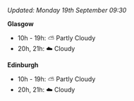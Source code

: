 *Updated: Monday 19th September 09:30*

**Glasgow**

* 10h - 19h: :partly_sunny: Partly Cloudy
* 20h, 21h: :cloud: Cloudy

**Edinburgh**

* 10h - 19h: :partly_sunny: Partly Cloudy
* 20h, 21h: :cloud: Cloudy
